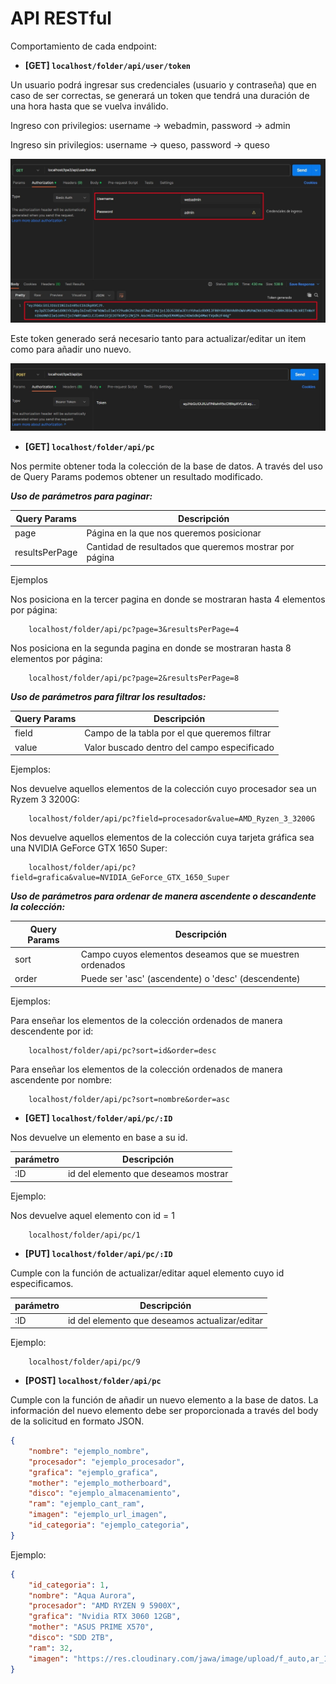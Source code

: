 # API RESTful

Comportamiento de cada endpoint:

- **[GET] `localhost/folder/api/user/token`**

Un usuario podrá ingresar sus credenciales (usuario y contraseña) que en caso de ser correctas, se generará un token que tendrá una duración de una hora hasta que se vuelva inválido.

Ingreso con privilegios: username -> webadmin, password -> admin

Ingreso sin privilegios: username -> queso, password -> queso

![Ingresar credenciales en postman](images/postman.jpg)

Este token generado será necesario tanto para actualizar/editar un item como para añadir uno nuevo.

![Ejemplo de uso de token para añadir un elemento en postman](images/postman2.jpg "Ejemplo de uso de token para añadir un elemento en postman")

- **[GET] `localhost/folder/api/pc`**

Nos permite obtener toda la colección de la base de datos. A través del uso de Query Params podemos obtener un resultado modificado.

_**Uso de parámetros para paginar:**_

| Query Params  | Descripción                                                     |
|---------------|-----------------------------------------------------------------|
| page          | Página en la que nos queremos posicionar                        |
| resultsPerPage| Cantidad de resultados que queremos mostrar por página          |

Ejemplos

Nos posiciona en la tercer pagina en donde se mostraran hasta 4 elementos por página:

        localhost/folder/api/pc?page=3&resultsPerPage=4
    
Nos posiciona en la segunda pagina en donde se mostraran hasta 8 elementos por página:

        localhost/folder/api/pc?page=2&resultsPerPage=8

_**Uso de parámetros para filtrar los resultados:**_

| Query Params  | Descripción                                                     |
|---------------|-----------------------------------------------------------------|
| field         | Campo de la tabla por el que queremos filtrar                   |
| value         | Valor buscado dentro del campo especificado                     |

Ejemplos:

Nos devuelve aquellos elementos de la colección cuyo procesador sea un Ryzem 3 3200G:

        localhost/folder/api/pc?field=procesador&value=AMD_Ryzen_3_3200G

Nos devuelve aquellos elementos de la colección cuya tarjeta gráfica sea una NVIDIA GeForce GTX 1650 Super:

        localhost/folder/api/pc?field=grafica&value=NVIDIA_GeForce_GTX_1650_Super

_**Uso de parámetros para ordenar de manera ascendente o descandente la colección:**_

| Query Params  | Descripción                                                     |
|---------------|-----------------------------------------------------------------|
| sort          | Campo cuyos elementos deseamos que se muestren ordenados        |
| order         | Puede ser 'asc' (ascendente) o 'desc' (descendente)             |

Ejemplos:

Para enseñar los elementos de la colección ordenados de manera descendente por id:

        localhost/folder/api/pc?sort=id&order=desc

Para enseñar los elementos de la colección ordenados de manera ascendente por nombre:

        localhost/folder/api/pc?sort=nombre&order=asc

- **[GET] `localhost/folder/api/pc/:ID`**

Nos devuelve un elemento en base a su id.

| parámetro     | Descripción                                                     |
|---------------|-----------------------------------------------------------------|
| :ID           | id del elemento que deseamos mostrar                            |

Ejemplo:

Nos devuelve aquel elemento con id = 1

        localhost/folder/api/pc/1

- **[PUT] `localhost/folder/api/pc/:ID`**

Cumple con la función de actualizar/editar aquel elemento cuyo id especificamos.

| parámetro     | Descripción                                                     |
|---------------|-----------------------------------------------------------------|
| :ID           | id del elemento que deseamos actualizar/editar                  |

Ejemplo:

        localhost/folder/api/pc/9

- **[POST] `localhost/folder/api/pc`**

Cumple con la función de añadir un nuevo elemento a la base de datos. La información del nuevo elemento debe ser proporcionada a través del body de la solicitud en formato JSON.

```json
{
    "nombre": "ejemplo_nombre",
    "procesador": "ejemplo_procesador",
    "grafica": "ejemplo_grafica",
    "mother": "ejemplo_motherboard",
    "disco": "ejemplo_almacenamiento",
    "ram": "ejemplo_cant_ram",
    "imagen": "ejemplo_url_imagen",
    "id_categoria": "ejemplo_categoria",
}
```

Ejemplo:

```json
{
    "id_categoria": 1,
    "nombre": "Aqua Aurora",
    "procesador": "AMD RYZEN 9 5900X",
    "grafica": "Nvidia RTX 3060 12GB",
    "mother": "ASUS PRIME X570",
    "disco": "SDD 2TB",
    "ram": 32,
    "imagen": "https://res.cloudinary.com/jawa/image/upload/f_auto,ar_1:1,c_fill,w_3840,q_auto/production/listings/p3buijgwhvwiyp53k6ep",
}
```